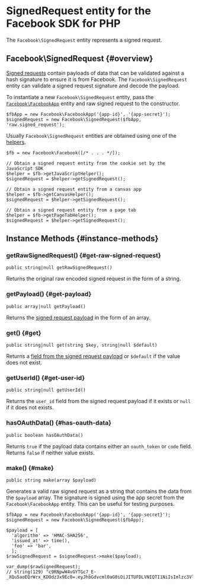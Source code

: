 # SignedRequest entity for the Facebook SDK for PHP

The `Facebook\SignedRequest` entity represents a signed request.

## Facebook\SignedRequest {#overview}

[Signed requests](https://developers.facebook.com/docs/facebook-login/using-login-with-games#checklogin) contain payloads of data that can be validated against a hash signature to ensure it is from Facebook. The `Facebook\SignedRequest` entity can validate a signed request signature and decode the payload.

To instantiate a new `Facebook\SignedRequest` entity, pass the [`Facebook\FacebookApp`](/docs/php/FacebookApp) entity and raw signed request to the constructor.

~~~~
$fbApp = new Facebook\FacebookApp('{app-id}', '{app-secret}');
$signedRequest = new Facebook\SignedRequest($fbApp, 'raw.signed_request');
~~~~

Usually `Facebook\SignedRequest` entities are obtained using one of the [helpers](/docs/php/sdk_reference#helpers).

~~~~
$fb = new Facebook\Facebook([/* . . . */]);

// Obtain a signed request entity from the cookie set by the JavaScript SDK
$helper = $fb->getJavaScriptHelper();
$signedRequest = $helper->getSignedRequest();

// Obtain a signed request entity from a canvas app
$helper = $fb->getCanvasHelper();
$signedRequest = $helper->getSignedRequest();

// Obtain a signed request entity from a page tab
$helper = $fb->getPageTabHelper();
$signedRequest = $helper->getSignedRequest();
~~~~

## Instance Methods {#instance-methods}

### getRawSignedRequest() {#get-raw-signed-request}
~~~~
public string|null getRawSignedRequest()
~~~~
Returns the original raw encoded signed request in the form of a string.

### getPayload() {#get-payload}
~~~~
public array|null getPayload()
~~~~
Returns the [signed request payload](https://developers.facebook.com/docs/reference/login/signed-request/) in the form of an array.

### get() {#get}
~~~~
public string|null get(string $key, string|null $default)
~~~~
Returns a [field from the signed request payload](https://developers.facebook.com/docs/reference/login/signed-request) or `$default` if the value does not exist.

### getUserId() {#get-user-id}
~~~~
public string|null getUserId()
~~~~
Returns the `user_id` field from the signed request payload if it exists or `null` if it does not exists.

### hasOAuthData() {#has-oauth-data}
~~~~
public boolean hasOAuthData()
~~~~
Returns `true` if the payload data contains either an `oauth_token` or `code` field. Returns `false` if neither value exists.

### make() {#make}
~~~~
public string make(array $payload)
~~~~
Generates a valid raw signed request as a string that contains the data from the `$payload` array. The signature is signed using the app secret from the `Facebook\FacebookApp` entity. This can be useful for testing purposes.

~~~~
$fbApp = new Facebook\FacebookApp('{app-id}', '{app-secret}');
$signedRequest = new Facebook\SignedRequest($fbApp);

$payload = [
  'algorithm' => 'HMAC-SHA256',
  'issued_at' => time(),
  'foo' => 'bar',
  ];
$rawSignedRequest = $signedRequest->make($payload);

var_dump($rawSignedRequest);
// string(129) "c9RNpwW4vGYTGc7_E-_XQu5aoEQrWrx_KDOdz3x9Ec0=.eyJhbGdvcml0aG0iOiJITUFDLVNIQTI1NiIsImlzc3VlZF9hdCI6MTQxODE4MjI1NSwiZm9vIjoiYmFyIn0="
~~~~
